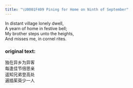 ```yaml
---
title: "\U0001F409 Pining for Home on Ninth of September"
---
```


In distant village lonely dwell,<br>
A yearn of home in festive bell;<br>
My brother steps unto the heights,<br>
And misses me, in cornel rites.

### original text:
独在异乡为异客<br>
每逢佳节倍思亲<br>
遥知兄弟登高处<br>
遍插茱萸少一人
